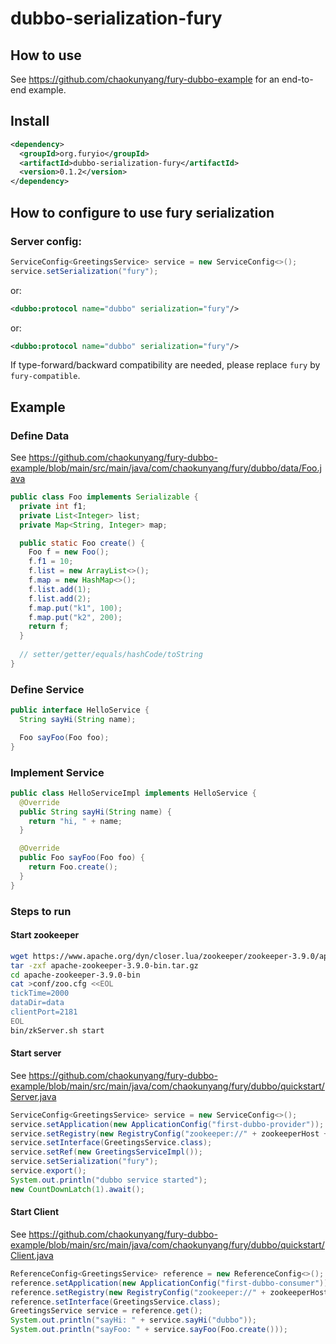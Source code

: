 # dubbo-serialization-fury

## How to use
See https://github.com/chaokunyang/fury-dubbo-example for an end-to-end example.

## Install
```xml
<dependency>
  <groupId>org.furyio</groupId>
  <artifactId>dubbo-serialization-fury</artifactId>
  <version>0.1.2</version>
</dependency>
```

## How to configure to use fury serialization
### Server config:
```java
ServiceConfig<GreetingsService> service = new ServiceConfig<>();
service.setSerialization("fury");
```
or:
```xml
<dubbo:protocol name="dubbo" serialization="fury"/>
```
or:
```xml
<dubbo:protocol name="dubbo" serialization="fury"/>
```

If type-forward/backward compatibility are needed, please replace `fury` by `fury-compatible`.

## Example
### Define Data
See https://github.com/chaokunyang/fury-dubbo-example/blob/main/src/main/java/com/chaokunyang/fury/dubbo/data/Foo.java
```java
public class Foo implements Serializable {
  private int f1;
  private List<Integer> list;
  private Map<String, Integer> map;

  public static Foo create() {
    Foo f = new Foo();
    f.f1 = 10;
    f.list = new ArrayList<>();
    f.map = new HashMap<>();
    f.list.add(1);
    f.list.add(2);
    f.map.put("k1", 100);
    f.map.put("k2", 200);
    return f;
  }
  
  // setter/getter/equals/hashCode/toString
}
```

### Define Service
```java
public interface HelloService {
  String sayHi(String name);

  Foo sayFoo(Foo foo);
}
```

### Implement Service
```java
public class HelloServiceImpl implements HelloService {
  @Override
  public String sayHi(String name) {
    return "hi, " + name;
  }

  @Override
  public Foo sayFoo(Foo foo) {
    return Foo.create();
  }
}

```

### Steps to run
#### Start zookeeper
```bash
wget https://www.apache.org/dyn/closer.lua/zookeeper/zookeeper-3.9.0/apache-zookeeper-3.9.0-bin.tar.gz
tar -zxf apache-zookeeper-3.9.0-bin.tar.gz
cd apache-zookeeper-3.9.0-bin
cat >conf/zoo.cfg <<EOL
tickTime=2000
dataDir=data
clientPort=2181
EOL
bin/zkServer.sh start
```

#### Start server
See https://github.com/chaokunyang/fury-dubbo-example/blob/main/src/main/java/com/chaokunyang/fury/dubbo/quickstart/Server.java
```java
ServiceConfig<GreetingsService> service = new ServiceConfig<>();
service.setApplication(new ApplicationConfig("first-dubbo-provider"));
service.setRegistry(new RegistryConfig("zookeeper://" + zookeeperHost + ":2181"));
service.setInterface(GreetingsService.class);
service.setRef(new GreetingsServiceImpl());
service.setSerialization("fury");
service.export();
System.out.println("dubbo service started");
new CountDownLatch(1).await();
```

#### Start Client
See https://github.com/chaokunyang/fury-dubbo-example/blob/main/src/main/java/com/chaokunyang/fury/dubbo/quickstart/Client.java
```java
ReferenceConfig<GreetingsService> reference = new ReferenceConfig<>();
reference.setApplication(new ApplicationConfig("first-dubbo-consumer"));
reference.setRegistry(new RegistryConfig("zookeeper://" + zookeeperHost + ":2181"));
reference.setInterface(GreetingsService.class);
GreetingsService service = reference.get();
System.out.println("sayHi: " + service.sayHi("dubbo"));
System.out.println("sayFoo: " + service.sayFoo(Foo.create()));
```

